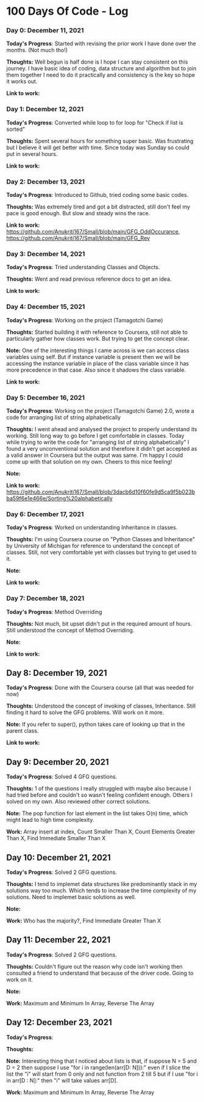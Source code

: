 # 100 Days Of Code - Log

### Day 0: December 11, 2021 

**Today's Progress**: Started with revising the prior work I have done over the months. (Not much tho!)

**Thoughts:** Well begun is half done is I hope I can stay consistent on this journey. I have basic idea of coding, data structure and algorithm but to join them together I need to do it practically and consistency is the key so hope it works out.

**Link to work:**

### Day 1: December 12, 2021 

**Today's Progress**: Converted while loop to for loop for "Check if list is sorted"

**Thoughts:** Spent several hours for something super basic. Was frustrating but I believe it will get better with time. Since today was Sunday so could put in several hours.

**Link to work:** 

### Day 2: December 13, 2021 

**Today's Progress**: Introduced to Github, tried coding some basic codes.

**Thoughts:** Was extremely tired and got a bit distracted, still don't feel my pace is good enough. But slow and steady wins the race.

**Link to work:** https://github.com/Anukriti167/Small/blob/main/GFG_OddOccurance, https://github.com/Anukriti167/Small/blob/main/GFG_Rev

### Day 3: December 14, 2021 

**Today's Progress**: Tried understanding Classes and Objects.

**Thoughts:** Went and read previous reference docs to get an idea. 

**Link to work:** 

### Day 4: December 15, 2021 

**Today's Progress**: Working on the project (Tamagotchi Game)

**Thoughts:** Started building it with reference to Coursera, still not able to particularly gather how classes work. But trying to get the concept clear. 

**Note:** One of the interesting things I came across is we can access class variables using self. But if instance variable is present then we will be accessing the instance variable in place of the class variable since it has more precedence in that case. Also since it shadows the class variable.
  
**Link to work:** 

### Day 5: December 16, 2021 

**Today's Progress**: Working on the project (Tamagotchi Game) 2.0, wrote a code for arranging list of string alphabetically 

**Thoughts:** I went ahead and analysed the project to properly understand its working. Still long way to go before I get comfortable in classes. Today while trying to write the code for "arranging list of string alphabetically" I found a very unconventional solution and therefore it didn't get accepted as a valid answer in Coursera but the output was same. I'm happy I could come up with that solution on my own. Cheers to this nice feeling! 

**Note:** 

**Link to work:** https://github.com/Anukriti167/Small/blob/3dacb6d10f60fe9d5ca9f5b023bba59f6e1e466e/Sorting%20alphabetically

### Day 6: December 17, 2021 

**Today's Progress**: Worked on understanding Inheritance in classes.

**Thoughts:** I'm using Coursera course on "Python Classes and Inheritance" by University of Michigan for reference to understand the concept of classes. Still, not very comfortable yet with classes but trying to get used to it.

**Note:** 

**Link to work:** 

### Day 7: December 18, 2021 

**Today's Progress**: Method Overriding

**Thoughts:** Not much, bit upset didn't put in the required amount of hours. Still understood the concept of Method Overriding.

**Note:** 

**Link to work:** 

## Day 8: December 19, 2021 

**Today's Progress**: Done with the Coursera course (all that was needed for now)

**Thoughts:** Understood the concept of invoking of classes, Inheritance. Still finding it hard to solve the GFG problems. Will work on it more.  

**Note:** If you refer to super(), python takes care of looking up that in the parent class.

**Link to work:** 

## Day 9: December 20, 2021 

**Today's Progress**: Solved 4 GFG questions.

**Thoughts:** 1 of the questions I really struggled with maybe also because I had tried before and couldn't so wasn't feeling confident enough. Others I solved on my own. Also reviewed other correct solutions.

**Note:** The pop function for last element in the list takes O(n) time, which might lead to high time complexity.

**Work:** Array insert at index, Count Smaller Than X, Count Elements Greater Than X, Find Immediate Smaller Than X

## Day 10: December 21, 2021 

**Today's Progress**: Solved 2 GFG questions.

**Thoughts:** I tend to implemet data structures like predominantly stack in my solutions way too much. Which tends to increase the time complexity of my solutions. Need to implemet basic solutions as well.

**Note:** 

**Work:** Who has the majority?, Find Immediate Greater Than X

## Day 11: December 22, 2021 

**Today's Progress**: Solved 2 GFG questions.

**Thoughts:** Couldn't figure out the reason why code isn't working then consulted a friend to understand that because of the driver code. Going to work on it.

**Note:** 

**Work:** Maximum and Minimum In Array, Reverse The Array

## Day 12: December 23, 2021 

**Today's Progress**:

**Thoughts:** 

**Note:** Interesting thing that I noticed about lists is that, if suppose N = 5 and D = 2 then suppose I use "for i in range(len(arr[D: N])):" even if I slice the list the "i" will start from 0 only and not function from 2 till 5 but if I use "for i in arr[D : N]:" then "i" will take values arr[D].  

**Work:** Maximum and Minimum In Array, Reverse The Array


